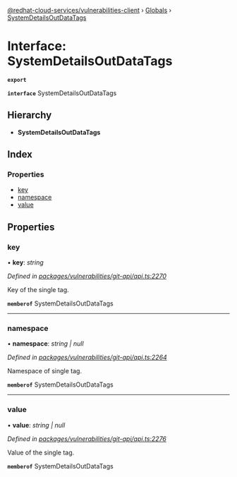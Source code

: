 [@redhat-cloud-services/vulnerabilities-client](../README.md) › [Globals](../globals.md) › [SystemDetailsOutDataTags](systemdetailsoutdatatags.md)

# Interface: SystemDetailsOutDataTags

**`export`** 

**`interface`** SystemDetailsOutDataTags

## Hierarchy

* **SystemDetailsOutDataTags**

## Index

### Properties

* [key](systemdetailsoutdatatags.md#key)
* [namespace](systemdetailsoutdatatags.md#namespace)
* [value](systemdetailsoutdatatags.md#value)

## Properties

###  key

• **key**: *string*

*Defined in [packages/vulnerabilities/git-api/api.ts:2270](https://github.com/RedHatInsights/javascript-clients/blob/master/packages/vulnerabilities/git-api/api.ts#L2270)*

Key of the single tag.

**`memberof`** SystemDetailsOutDataTags

___

###  namespace

• **namespace**: *string | null*

*Defined in [packages/vulnerabilities/git-api/api.ts:2264](https://github.com/RedHatInsights/javascript-clients/blob/master/packages/vulnerabilities/git-api/api.ts#L2264)*

Namespace of single tag.

**`memberof`** SystemDetailsOutDataTags

___

###  value

• **value**: *string | null*

*Defined in [packages/vulnerabilities/git-api/api.ts:2276](https://github.com/RedHatInsights/javascript-clients/blob/master/packages/vulnerabilities/git-api/api.ts#L2276)*

Value of the single tag.

**`memberof`** SystemDetailsOutDataTags
